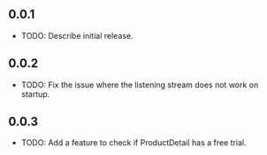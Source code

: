 ## 0.0.1

* TODO: Describe initial release.


## 0.0.2

* TODO: Fix the issue where the listening stream does not work on startup.

## 0.0.3

* TODO: Add a feature to check if ProductDetail has a free trial.

